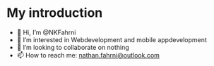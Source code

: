 # My introduction

- 👋 Hi, I’m @NKFahrni
- 👀 I’m interested in Webdevelopment and mobile appdevelopment
- 💞️ I’m looking to collaborate on nothing
- 📫 How to reach me: nathan.fahrni@outlook.com


<!---
NFCsBe/NFCsBe is a ✨ special ✨ repository because its `README.md` (this file) appears on your GitHub profile.
You can click the Preview link to take a look at your changes.
--->
